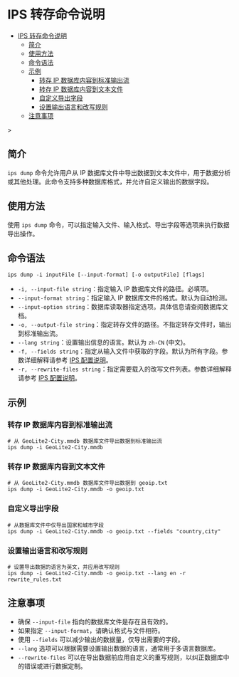 # IPS 转存命令说明

<!-- TOC -->
* [IPS 转存命令说明](#ips-转存命令说明)
  * [简介](#简介)
  * [使用方法](#使用方法)
  * [命令语法](#命令语法)
  * [示例](#示例)
    * [转存 IP 数据库内容到标准输出流](#转存-ip-数据库内容到标准输出流)
    * [转存 IP 数据库内容到文本文件](#转存-ip-数据库内容到文本文件)
    * [自定义导出字段](#自定义导出字段)
    * [设置输出语言和改写规则](#设置输出语言和改写规则)
  * [注意事项](#注意事项)
<!-- TOC -->>

## 简介

`ips dump` 命令允许用户从 IP 数据库文件中导出数据到文本文件中，用于数据分析或其他处理。此命令支持多种数据库格式，并允许自定义输出的数据字段。

## 使用方法

使用 `ips dump` 命令，可以指定输入文件、输入格式、导出字段等选项来执行数据导出操作。

## 命令语法

```shell
ips dump -i inputFile [--input-format] [-o outputFile] [flags]
```

- `-i, --input-file string`：指定输入 IP 数据库文件的路径。必填项。
- `--input-format string`：指定输入 IP 数据库文件的格式。默认为自动检测。
- `--input-option string`：数据库读取器指定选项。具体信息请查阅数据库文档。
- `-o, --output-file string`：指定转存文件的路径。不指定转存文件时，输出到标准输出流。
- `--lang string`：设置输出信息的语言。默认为 `zh-CN` (中文)。
- `-f, --fields string`：指定从输入文件中获取的字段。默认为所有字段。参数详细解释请参考 [IPS 配置说明](./config.md#fields)。
- `-r, --rewrite-files string`：指定需要载入的改写文件列表。参数详细解释请参考 [IPS 配置说明](./config.md#rewritefiles)。

## 示例

### 转存 IP 数据库内容到标准输出流

```shell
# 从 GeoLite2-City.mmdb 数据库文件导出数据到标准输出流
ips dump -i GeoLite2-City.mmdb
```

### 转存 IP 数据库内容到文本文件

```shell
# 从 GeoLite2-City.mmdb 数据库文件导出数据到 geoip.txt
ips dump -i GeoLite2-City.mmdb -o geoip.txt
```

### 自定义导出字段

```shell
# 从数据库文件中仅导出国家和城市字段
ips dump -i GeoLite2-City.mmdb -o geoip.txt --fields "country,city"
```

### 设置输出语言和改写规则

```shell
# 设置导出数据的语言为英文，并应用改写规则
ips dump -i GeoLite2-City.mmdb -o geoip.txt --lang en -r rewrite_rules.txt
```

## 注意事项

- 确保 `--input-file` 指向的数据库文件是存在且有效的。 
- 如果指定 `--input-format`，请确认格式与文件相符。 
- 使用 `--fields` 可以减少输出的数据量，仅导出需要的字段。 
- `--lang` 选项可以根据需要设置输出数据的语言，通常用于多语言数据库。 
- `--rewrite-files` 可以在导出数据前应用自定义的重写规则，以纠正数据库中的错误或进行数据定制。
